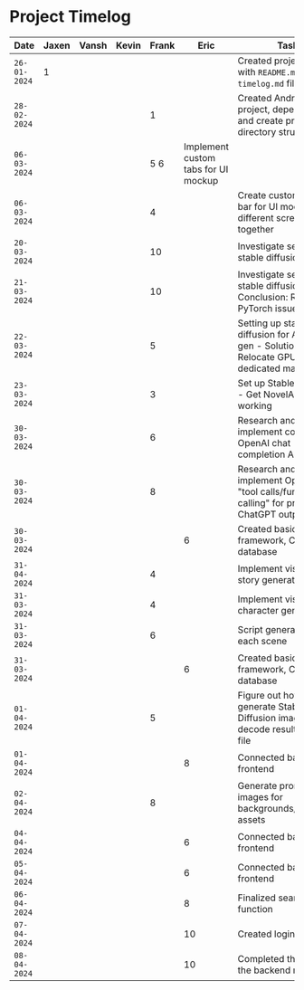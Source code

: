 # Project Timelog

| Date | Jaxen | Vansh | Kevin | Frank | Eric | Task |
| - | - | - | - | - | - | - |
| `26-01-2024` | 1 | | | | | Created project repo with `README.md` and `timelog.md` files |
| `28-02-2024` | | | | 1 | | Created Android project, dependencies, and create project directory structure |
| `06-03-2024` | | | | 5 6 | Implement custom tabs for UI mockup |
| `06-03-2024` | | | | 4 | | Create custom search bar for UI mockup, tie different screens together |
| `20-03-2024` | | | | 10 | | Investigate setting up stable diffusion |
| `21-03-2024` | | | | 10 | | Investigate setting up stable diffusion - Conclusion: ROCm / PyTorch issues |
| `22-03-2024` | | | | 5 | | Setting up stable diffusion for AI image gen - Solution: Relocate GPU to dedicated machine |
| `23-03-2024` | | | | 3 | | Set up Stable Diffusion - Get NovelAI model working |
| `30-03-2024` | | | | 6 | | Research and implement code for OpenAI chat completion API |
| `30-03-2024` | | | | 8 | | Research and implement OpenAI "tool calls/function calling" for predictable ChatGPT outputs |
| `30-03-2024` | | | | | 6 | Created basic backend framework, Created database|
| `31-04-2024` | | | | 4 | | Implement visual novel story generation |
| `31-03-2024` | | | | 4 | | Implement visual novel character generation |
| `31-03-2024` | | | | 6 | | Script generation for each scene |
| `31-03-2024` | | | | | 6 | Created basic backend framework, Created database |
| `01-04-2024` | | | | 5 | | Figure out how to generate Stable Diffusion images and decode results into a file |
| `01-04-2024` | | | | | 8 | Connected backend to frontend |
| `02-04-2024` | | | | 8 | | Generate prompts and images for backgrounds/character assets |
| `04-04-2024` | | | | | 6 | Connected backend to frontend |
| `05-04-2024` | | | | | 6 | Connected backend to frontend |
| `06-04-2024` | | | | | 8 | Finalized search function |
| `07-04-2024` | | | | | 10 | Created login system |
| `08-04-2024` | | | | | 10 | Completed the rest of the backend routes |
